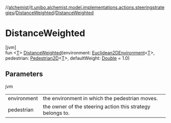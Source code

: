 //[alchemist](../../../index.md)/[it.unibo.alchemist.model.implementations.actions.steeringstrategies](../index.md)/[DistanceWeighted](index.md)/[DistanceWeighted](-distance-weighted.md)

# DistanceWeighted

[jvm]\
fun <[T](index.md)> [DistanceWeighted](-distance-weighted.md)(environment: [Euclidean2DEnvironment](../../it.unibo.alchemist.model.interfaces.environments/-euclidean2-d-environment/index.md)<[T](index.md)>, pedestrian: [Pedestrian2D](../../it.unibo.alchemist.model.interfaces/-pedestrian2-d/index.md)<[T](index.md)>, defaultWeight: [Double](https://kotlinlang.org/api/latest/jvm/stdlib/kotlin/-double/index.html) = 1.0)

## Parameters

jvm

| | |
|---|---|
| environment | the environment in which the pedestrian moves. |
| pedestrian | the owner of the steering action this strategy belongs to. |
